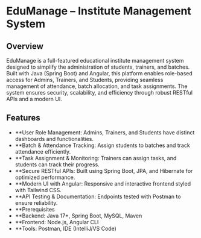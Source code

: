 # EduManage – Institute Management System

## Overview

EduManage is a full-featured educational institute management system designed to simplify the administration of students, trainers, and batches. Built with Java (Spring Boot) and Angular, this platform enables role-based access for Admins, Trainers, and Students, providing seamless management of attendance, batch allocation, and task assignments. The system ensures security, scalability, and efficiency through robust RESTful APIs and a modern UI.

## Features

- **User Role Management: Admins, Trainers, and Students have distinct dashboards and functionalities.
- **Batch & Attendance Tracking: Assign students to batches and track attendance efficiently.
- **Task Assignment & Monitoring: Trainers can assign tasks, and students can track their progress.
- **Secure RESTful APIs: Built using Spring Boot, JPA, and Hibernate for optimized performance.
- **Modern UI with Angular: Responsive and interactive frontend styled with Tailwind CSS.
- **API Testing & Documentation: Endpoints tested with Postman to ensure reliability.
- **Prerequisites
- **Backend: Java 17+, Spring Boot, MySQL, Maven
- **Frontend: Node.js, Angular CLI
- **Tools: Postman, IDE (IntelliJ/VS Code)
